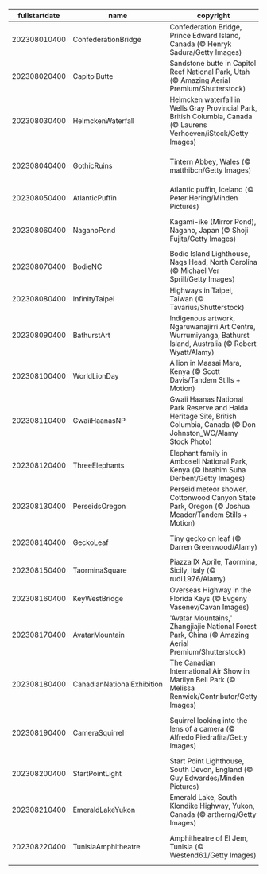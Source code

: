 |fullstartdate|name|copyright|title|image|
|--|--|--|--|--|
202308010400|ConfederationBridge|Confederation Bridge, Prince Edward Island, Canada (© Henryk Sadura/Getty Images)|The only road to P.E.I.|![](/en-CA/2023/08/202308010400ConfederationBridge.jpg)|
202308020400|CapitolButte|Sandstone butte in Capitol Reef National Park, Utah (© Amazing Aerial Premium/Shutterstock)|A painter's palette of nature's hues|![](/en-CA/2023/08/202308020400CapitolButte.jpg)|
202308030400|HelmckenWaterfall|Helmcken waterfall in Wells Gray Provincial Park, British Columbia, Canada (© Laurens Verhoeven/iStock/Getty Images)|Hear it roar!|![](/en-CA/2023/08/202308030400HelmckenWaterfall.jpg)|
202308040400|GothicRuins|Tintern Abbey, Wales (© matthibcn/Getty Images)|A cantilevered window to the past|![](/en-CA/2023/08/202308040400GothicRuins.jpg)|
202308050400|AtlanticPuffin|Atlantic puffin, Iceland (© Peter Hering/Minden Pictures)|It's puffling season!|![](/en-CA/2023/08/202308050400AtlanticPuffin.jpg)|
202308060400|NaganoPond|Kagami-ike (Mirror Pond), Nagano, Japan (© Shoji Fujita/Getty Images)|A mirror reflecting nature's beauty|![](/en-CA/2023/08/202308060400NaganoPond.jpg)|
202308070400|BodieNC|Bodie Island Lighthouse, Nags Head, North Carolina (© Michael Ver Sprill/Getty Images)|One on land, a million in space|![](/en-CA/2023/08/202308070400BodieNC.jpg)|
202308080400|InfinityTaipei|Highways in Taipei, Taiwan (© Tavarius/Shutterstock)|To the infinite and back|![](/en-CA/2023/08/202308080400InfinityTaipei.jpg)|
202308090400|BathurstArt|Indigenous artwork, Ngaruwanajirri Art Centre, Wurrumiyanga, Bathurst Island, Australia (© Robert Wyatt/Alamy)|A day for the world's Indigenous populations|![](/en-CA/2023/08/202308090400BathurstArt.jpg)|
202308100400|WorldLionDay|A lion in Maasai Mara, Kenya (© Scott Davis/Tandem Stills + Motion)|'King of the jungle'? Nope|![](/en-CA/2023/08/202308100400WorldLionDay.jpg)|
202308110400|GwaiiHaanasNP|Gwaii Haanas National Park Reserve and Haida Heritage Site, British Columbia, Canada (© Don Johnston_WC/Alamy Stock Photo)|Among the cedar and spruce|![](/en-CA/2023/08/202308110400GwaiiHaanasNP.jpg)|
202308120400|ThreeElephants|Elephant family in Amboseli National Park, Kenya (© Ibrahim Suha Derbent/Getty Images)|Protecting the gentle giants|![](/en-CA/2023/08/202308120400ThreeElephants.jpg)|
202308130400|PerseidsOregon|Perseid meteor shower, Cottonwood Canyon State Park, Oregon (© Joshua Meador/Tandem Stills + Motion)|Look up, incoming…|![](/en-CA/2023/08/202308130400PerseidsOregon.jpg)|
202308140400|GeckoLeaf|Tiny gecko on leaf (© Darren Greenwood/Alamy)|Peek-a-boo, I see you!|![](/en-CA/2023/08/202308140400GeckoLeaf.jpg)|
202308150400|TaorminaSquare|Piazza IX Aprile, Taormina, Sicily, Italy (© rudi1976/Alamy)|A glowing square of squares|![](/en-CA/2023/08/202308150400TaorminaSquare.jpg)|
202308160400|KeyWestBridge|Overseas Highway in the Florida Keys (© Evgeny Vasenev/Cavan Images)|On the open ocean road|![](/en-CA/2023/08/202308160400KeyWestBridge.jpg)|
202308170400|AvatarMountain|'Avatar Mountains,' Zhangjiajie National Forest Park, China (© Amazing Aerial Premium/Shutterstock)|Gravity-defying wonders of the world|![](/en-CA/2023/08/202308170400AvatarMountain.jpg)|
202308180400|CanadianNationalExhibition|The Canadian International Air Show in Marilyn Bell Park (© Melissa Renwick/Contributor/Getty Images)|Up and away!|![](/en-CA/2023/08/202308180400CanadianNationalExhibition.jpg)|
202308190400|CameraSquirrel|Squirrel looking into the lens of a camera (© Alfredo Piedrafita/Getty Images)|I'm ready for my close-up, Mr. DeSquirrel|![](/en-CA/2023/08/202308190400CameraSquirrel.jpg)|
202308200400|StartPointLight|Start Point Lighthouse, South Devon, England (© Guy Edwardes/Minden Pictures)|Sentinel of the sea|![](/en-CA/2023/08/202308200400StartPointLight.jpg)|
202308210400|EmeraldLakeYukon|Emerald Lake, South Klondike Highway, Yukon, Canada (© artherng/Getty Images)|Glowing from within|![](/en-CA/2023/08/202308210400EmeraldLakeYukon.jpg)|
202308220400|TunisiaAmphitheatre|Amphitheatre of El Jem, Tunisia (© Westend61/Getty Images)|A 'standing ovation' to Roman architecture|![](/en-CA/2023/08/202308220400TunisiaAmphitheatre.jpg)|
